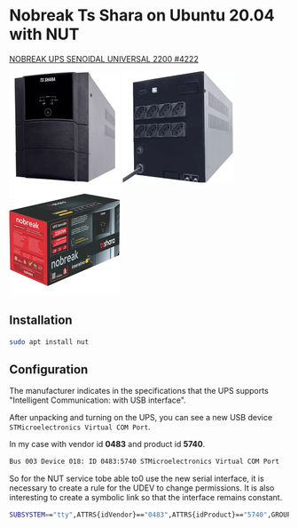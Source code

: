 # Nobreak Ts Shara on Ubuntu 20.04 with NUT

[NOBREAK UPS SENOIDAL UNIVERSAL 2200 #4222](https://tsshara.com.br/produto/nobreak-ups-senoidal-universal-2200-2/)

<img alt="Front panel" src="images/tsshara_front_panel.png" width="200" height="200"> <img alt="Rear panel" src="images/tsshara_rear_panel.png" width="200" height="200"> <img alt="Packaging" src="images/tsshara_packaging.png" width="200" height="200">

## Installation

```bash
sudo apt install nut
```

## Configuration

The manufacturer indicates in the specifications that the UPS supports "Intelligent Communication: with USB interface".

After unpacking and turning on the UPS, you can see a new USB device `STMicroelectronics Virtual COM Port`.

In my case with vendor id **0483** and product id **5740**.

```bash
Bus 003 Device 018: ID 0483:5740 STMicroelectronics Virtual COM Port
```

So for the NUT service tobe able to0 use the new serial interface, it is necessary 
to create a rule for the UDEV to change permissions. 
It is also interesting to create a symbolic link so that the interface remains constant.


```bash
SUBSYSTEM=="tty",ATTRS{idVendor}=="0483",ATTRS{idProduct}=="5740",GROUP="nut",OWNER="nut",MODE="0660",SYMLINK+="ttyTSSHARA"
```
